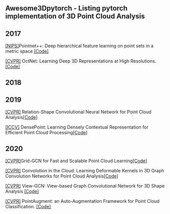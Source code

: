 ## Awesome3Dpytorch - Listing pytorch implementation of 3D Point Cloud Analysis


## 2017
[[NIPS]](https://proceedings.neurips.cc/paper/2017/file/d8bf84be3800d12f74d8b05e9b89836f-Paper.pdf)Pointnet++: Deep hierarchical feature learning on point sets in a metric space [[Code]](https://github.com/erikwijmans/Pointnet2_PyTorch)

[[CVPR]](https://openaccess.thecvf.com/content_cvpr_2017/papers/Riegler_OctNet_Learning_Deep_CVPR_2017_paper.pdf) OctNet: Learning Deep 3D Representations at High Resolutions. [[Code]](https://github.com/griegler/octnet)

## 2018


## 2019
[[CVPR]](https://arxiv.org/pdf/1904.07601.pdf) Relation-Shape Convolutional Neural Network for Point Cloud Analysis[[Code]](https://github.com/Yochengliu/Relation-Shape-CNN/)

[[ICCV]](https://arxiv.org/pdf/1909.03669.pdf) DensePoint: Learning Densely Contextual Representation for Efficient Point Cloud Processing[[Code]](https://github.com/Yochengliu/DensePoint)

## 2020
[[CVPR]](https://openaccess.thecvf.com/content_CVPR_2020/papers/Xu_Grid-GCN_for_Fast_and_Scalable_Point_Cloud_Learning_CVPR_2020_paper.pdf)Grid-GCN for Fast and Scalable Point Cloud Learning[[Code]](https://github.com/Xharlie/Grid-GCN)

[[CVPR]](https://openaccess.thecvf.com/content_CVPR_2020/papers/Lin_Convolution_in_the_Cloud_Learning_Deformable_Kernels_in_3D_Graph_CVPR_2020_paper.pdf) Convolution in the Cloud: Learning Deformable Kernels in 3D Graph Convolution Networks for Point Cloud Analysis[[Code]](https://github.com/j1a0m0e4sNTU/3dgcn)

[[CVPR]](https://openaccess.thecvf.com/content_CVPR_2020/papers/Wei_View-GCN_View-Based_Graph_Convolutional_Network_for_3D_Shape_Analysis_CVPR_2020_paper.pdf) View-GCN: View-based Graph Convolutional Network for 3D Shape Analysis [[Code]](https://github.com/weixmath/view-GCN)

[[CVPR]](https://arxiv.org/pdf/2002.10876.pdf) PointAugment: an Auto-Augmentation Framework for Point Cloud Classification. [[Code]](https://github.com/liruihui/PointAugment/)
